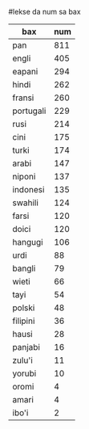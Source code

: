 #lekse da num sa bax

| bax | num |
|-----|-----|
| pan | 811 |
| engli | 405 |
| eapani | 294 |
| hindi | 262 |
| fransi | 260 |
| portugali | 229 |
| rusi | 214 |
| cini | 175 |
| turki | 174 |
| arabi | 147 |
| niponi | 137 |
| indonesi | 135 |
| swahili | 124 |
| farsi | 120 |
| doici | 120 |
| hangugi | 106 |
| urdi | 88 |
| bangli | 79 |
| wieti | 66 |
| tayi | 54 |
| polski | 48 |
| filipini | 36 |
| hausi | 28 |
| panjabi | 16 |
| zulu'i | 11 |
| yorubi | 10 |
| oromi | 4 |
| amari | 4 |
| ibo'i | 2 |
